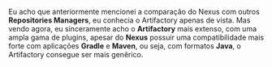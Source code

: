 Eu acho que anteriormente mencionei a comparação do Nexus com outros **Repositories Managers**, eu conhecia o Artifactory apenas de vista. Mas vendo agora, eu sinceramente acho o **Artifactory** mais extenso, com uma ampla gama de plugins, apesar do **Nexus** possuir uma compatibilidade mais forte com aplicações **Gradle** e **Maven**, ou seja, com formatos **Java**, o Artifactory consegue ser mais genêrico.
